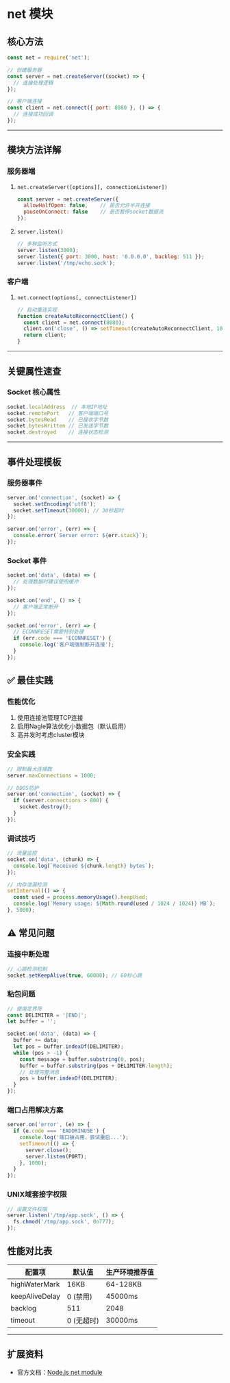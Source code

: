 # net 模块

## 核心方法
```js
const net = require('net');

// 创建服务器
const server = net.createServer((socket) => {
  // 连接处理逻辑
});

// 客户端连接
const client = net.connect({ port: 8080 }, () => {
  // 连接成功回调
});
```

---

## 模块方法详解

### 服务器端
1. `net.createServer([options][, connectionListener])`
   ```js
   const server = net.createServer({
     allowHalfOpen: false,    // 是否允许半开连接
     pauseOnConnect: false    // 是否暂停socket数据流
   });
   ```

2. `server.listen()`
   ```js
   // 多种监听方式
   server.listen(3000);
   server.listen({ port: 3000, host: '0.0.0.0', backlog: 511 });
   server.listen('/tmp/echo.sock');
   ```

### 客户端
1. `net.connect(options[, connectListener])`
   ```js
   // 自动重连实现
   function createAutoReconnectClient() {
     const client = net.connect(8080);
     client.on('close', () => setTimeout(createAutoReconnectClient, 1000));
     return client;
   }
   ```

---

## 关键属性速查

### Socket 核心属性
```js
socket.localAddress  // 本地IP地址
socket.remotePort   // 客户端端口号
socket.bytesRead    // 已接收字节数
socket.bytesWritten // 已发送字节数
socket.destroyed    // 连接状态检测
```

---

## 事件处理模板

### 服务器事件
```js
server.on('connection', (socket) => {
  socket.setEncoding('utf8');
  socket.setTimeout(30000); // 30秒超时
});

server.on('error', (err) => {
  console.error(`Server error: ${err.stack}`);
});
```

### Socket 事件
```js
socket.on('data', (data) => {
  // 处理数据时建议使用缓冲
});

socket.on('end', () => {
  // 客户端正常断开
});

socket.on('error', (err) => {
  // ECONNRESET需要特别处理
  if (err.code === 'ECONNRESET') {
    console.log('客户端强制断开连接');
  }
});
```


## ✅ 最佳实践

### 性能优化
1. 使用连接池管理TCP连接
2. 启用Nagle算法优化小数据包（默认启用）
3. 高并发时考虑cluster模块

### 安全实践
```js
// 限制最大连接数
server.maxConnections = 1000;

// DDOS防护
server.on('connection', (socket) => {
  if (server.connections > 800) {
    socket.destroy();
  }
});
```

### 调试技巧
```js
// 流量监控
socket.on('data', (chunk) => {
  console.log(`Received ${chunk.length} bytes`);
});

// 内存泄漏检测
setInterval(() => {
  const used = process.memoryUsage().heapUsed;
  console.log(`Memory usage: ${Math.round(used / 1024 / 1024)} MB`);
}, 5000);
```


## ⚠️ 常见问题

### 连接中断处理
```js
// 心跳检测机制
socket.setKeepAlive(true, 60000); // 60秒心跳
```

### 粘包问题
```js
// 使用定界符
const DELIMITER = '|END|';
let buffer = '';

socket.on('data', (data) => {
  buffer += data;
  let pos = buffer.indexOf(DELIMITER);
  while (pos > -1) {
    const message = buffer.substring(0, pos);
    buffer = buffer.substring(pos + DELIMITER.length);
    // 处理完整消息
    pos = buffer.indexOf(DELIMITER);
  }
});
```

### 端口占用解决方案
```js
server.on('error', (e) => {
  if (e.code === 'EADDRINUSE') {
    console.log('端口被占用，尝试重启...');
    setTimeout(() => {
      server.close();
      server.listen(PORT);
    }, 1000);
  }
});
```

### UNIX域套接字权限
```js
// 设置文件权限
server.listen('/tmp/app.sock', () => {
  fs.chmod('/tmp/app.sock', 0o777);
});
```

## 性能对比表

| 配置项         | 默认值     | 生产环境推荐值 |
| -------------- | ---------- | -------------- |
| highWaterMark  | 16KB       | 64-128KB       |
| keepAliveDelay | 0 (禁用)   | 45000ms        |
| backlog        | 511        | 2048           |
| timeout        | 0 (无超时) | 30000ms        |

---

## 扩展资料
- 官方文档：[Node.js net module](https://nodejs.org/api/net.html)
